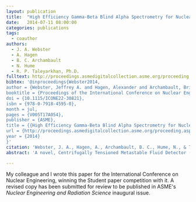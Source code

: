 ```yaml
---
layout: publication
title:  "High Efficiency Gamma-Beta Blind Alpha Spectrometry for Nuclear Energy Applications"
date:   2014-07-11 08:00:00
categories: publications
tags:
  - coauthor
authors:
  - J. A. Webster
  - A. Hagen
  - B. C. Archambault
  - N. Hume
  - R. P. Taleyarkhan, Ph.D.
fulltext: http://proceedings.asmedigitalcollection.asme.org/proceeding.aspx?articleID=1937310
bibtex: '@inproceedings{Webster2014,
author = {Webster, Jeffrey A. and Hagen, Alexander and Archambault, Brian C. and Hume, Nicholas and Taleyarkhan, Rusi},
booktitle = {Proceedings of the International Conference on Nuclear Engineering},
doi = {10.1115/ICONE22-30821},
isbn = {978-0-7918-4595-0},
month = jul,
pages = {V005T17A054},
publisher = {ASME},
title = {{High Efficiency Gamma-Beta Blind Alpha Spectrometry for Nuclear Energy Applications}},
url = {http://proceedings.asmedigitalcollection.asme.org/proceeding.aspx?doi=10.1115/ICONE22-30821},
year = {2014}
}'
citation: 'Webster, J. A., Hagen, A., Archambault, B. C., Hume, N., & Taleyarkhan, R. (2014). High Efficiency Gamma-Beta Blind Alpha Spectrometry for Nuclear Energy Applications. In Proceedings of the International Conference on Nuclear Engineering (p. V005T17A054). ASME. doi:10.1115/ICONE22-30821'
abstract: 'A novel, Centrifugally Tensioned Metastable Fluid Detector (CTMFD) sensor technology has been developed over the last decade to demonstrate high selective sensitivity and detection efficiency to various forms of radiation for wide-ranging conditions (e.g., power level, safeguards, security, and health physics) relevant to the nuclear energy industry. The CTMFD operates by tensioning a liquid with centrifugal force to weaken the bonds in the liquid to the point whereby even a femto-scale nuclear particle interactions can break the fluid and cause a detectable vaporization cascade. The operating principle has only peripheral similarity to the superheated bubble chamber based superheated droplet detectors (SDDs); instead, CTMFDs utilize mechanical “tension pressure” instead of thermal superheat offering a lot of practical advantages. CTMFDs have been used to detect a variety of alpha and neutron emitting sources in near real-time. The CTMFD is selectively blind to gamma photons and betas allowing for detection of alphas and neutrons in extreme gamma/beta background environments such as spent fuel reprocessing plants or under full power conditions within an operating nuclear reactor itself. The selective sensitivity allows for differentiation between alpha emitters including the isotopes of Plutonium. Mixtures of Plutonium isotopes have been measured in ratios of 1:1, 2:1, and 3:1 Pu-238:Pu-239 with successful differentiation. Due to the lack of gamma-beta background interference, the CTMFD’s LLD can be effectively reduced to zero and hence, is inherently more sensitive than scintillation based alpha spectrometers or SDDs and has been proven capable to detect below femtogram quantities of Plutonium-238. Plutonium is also easily distinguishable from Neptunium making it easy to measure the Plutonium concentration in the NPEX stream of a UREX reprocessing facility. The CTMFD has been calibrated for alphas from Americium (\( 5.5\,\mathrm{MeV}\)) and Curium (\( ∼ 6\,\mathrm{MeV}\)) as well. The CTMFD has furthermore, recently also been used to detect spontaneous and induced fission events which can be differentiated from alpha decay allowing for detection of fissionable material in a mixture of isotopes. This paper discusses these transformational developments which are also being entered for real-world commercial use.'

---
```


My colleague and I wrote this paper for the International Conference on Nuclear Engineering, winning the Student paper competition with it.  A revised copy has been submitted for review to be published in ASME's *Nuclear Engineering and Radiation Science* inaugural issue.